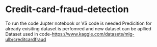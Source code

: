 # Credit-card-fraud-detection

To run the code Jupter notebook or VS code is needed
Predicition for already exisiting dataset is perfomred and new dataset can be apllied
Dataset used in code-https://www.kaggle.com/datasets/mlg-ulb/creditcardfraud
